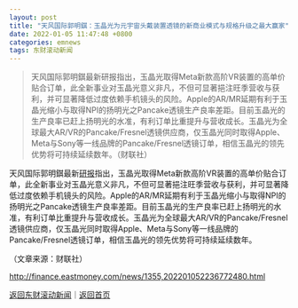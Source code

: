 ```yaml
---
layout: post
title: "天风国际郭明錤：玉晶光为元宇宙头戴装置透镜的新商业模式与规格升级之最大赢家"
date: 2022-01-05 11:47:48 +0800
categories: emnews
tags: 东财滚动新闻
---
```

> 天风国际郭明錤最新研报指出，玉晶光取得Meta新款高阶VR装置的高单价贴合订单，此全新事业对玉晶光意义非凡，不但可显著挹注旺季营收与获利，并可显著降低过度依赖手机镜头的风险。Apple的AR/MR延期有利于玉晶光缩小与取得NPI的扬明光之Pancake透镜生产良率差距。目前玉晶光的生产良率已赶上扬明光的水准，有利订单比重提升与营收成长。玉晶光为全球最大AR/VR的Pancake/Fresnel透镜供应商，仅玉晶光同时取得Apple、Meta与Sony等一线品牌的Pancake/Fresnel透镜订单，相信玉晶光的领先优势将可持续延续数年。（财联社）

<p>天风国际郭明錤最新<span id="Info.3319"><a href="http://data.eastmoney.com/report/" class="infokey">研报</a></span>指出，玉晶光取得Meta新款高阶VR装置的高单价贴合订单，此全新事业对玉晶光意义非凡，不但可显著挹注旺季营收与获利，并可显著降低过度依赖手机镜头的风险。Apple的AR/MR延期有利于玉晶光缩小与取得NPI的扬明光之Pancake透镜生产良率差距。目前玉晶光的生产良率已赶上扬明光的水准，有利订单比重提升与营收成长。玉晶光为全球最大AR/VR的Pancake/Fresnel透镜供应商，仅玉晶光同时取得Apple、Meta与Sony等一线品牌的Pancake/Fresnel透镜订单，相信玉晶光的领先优势将可持续延续数年。</p><p class="em_media">（文章来源：财联社）</p>

<http://finance.eastmoney.com/news/1355,202201052236772480.html>

[返回东财滚动新闻](//finews.withounder.com/emnews/)｜[返回首页](//finews.withounder.com/)